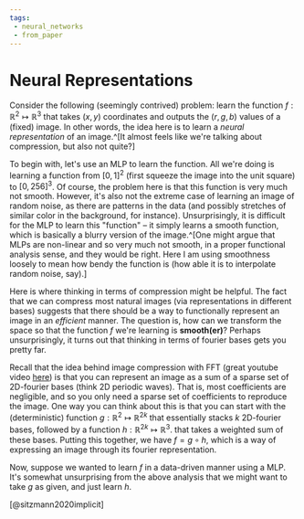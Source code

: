 ```yaml
---
tags:
 - neural_networks
 - from_paper
---
```


# Neural Representations

Consider the following (seemingly contrived) problem: learn the function $f:\mathbb{R}^2\mapsto \mathbb{R}^3$ that takes $(x,y)$ coordinates and outputs the $(r,g,b)$ values of a (fixed) image. In other words, the idea here is to learn a *neural representation* of an image.^[It almost feels like we're talking about compression, but also not quite?]

To begin with, let's use an MLP to learn the function. All we're doing is learning a function from $[0,1]^2$ (first squeeze the image into the unit square) to $[0,256]^3$. Of course, the problem here is that this function is very much not smooth. However, it's also not the extreme case of learning an image of random noise, as there are patterns in the data (and possibly stretches of similar color in the background, for instance). Unsurprisingly, it is difficult for the MLP to learn this "function" – it simply learns a smooth function, which is basically a blurry version of the image.^[One might argue that MLPs are non-linear and so very much not smooth, in a proper functional analysis sense, and they would be right. Here I am using smoothness loosely to mean how bendy the function is (how able it is to interpolate random noise, say).]

Here is where thinking in terms of compression might be helpful. The fact that we can compress most natural images (via representations in different bases) suggests that there should be a way to functionally represent an image in an *efficient* manner. The question is, how can we transform the space so that the function $f$ we're learning is **smooth(er)**? Perhaps unsurprisingly, it turns out that thinking in terms of fourier bases gets you pretty far.

Recall that the idea behind image compression with FFT (great youtube video [here](https://www.youtube.com/watch?v=gGEBUdM0PVc)) is that you can represent an image as a sum of a sparse set of 2D-fourier bases (think 2D periodic waves). That is, most coefficients are negligible, and so you only need a sparse set of coefficients to reproduce the image. One way you can think about this is that you can start with the (deterministic) function $g: \mathbb{R}^2 \mapsto \mathbb{R}^{2k}$ that essentially stacks $k$ 2D-fourier bases, followed by a function $h: \mathbb{R}^{2k} \mapsto \mathbb{R}^3$. that takes a weighted sum of these bases. Putting this together, we have $f = g \circ h$, which is a way of expressing an image through its fourier representation.

Now, suppose we wanted to learn $f$ in a data-driven manner using a MLP. It's somewhat unsurprising from the above analysis that we might want to take $g$ as given, and just learn $h$.

[@sitzmann2020implicit]